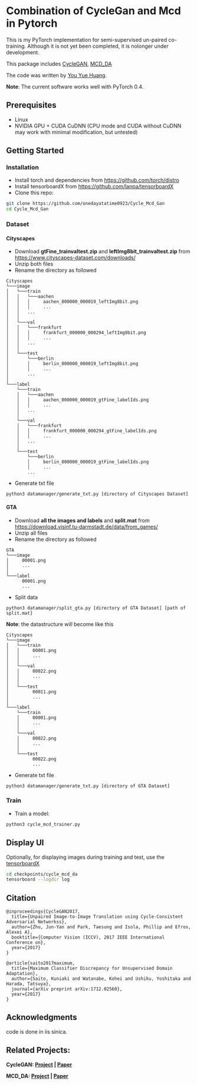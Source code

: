 
# Combination of CycleGan and Mcd in Pytorch

This is my PyTorch implementation for semi-supervised un-paired co-training. Although it is not yet been completed, it is nolonger under development.


This package includes [CycleGAN](https://github.com/junyanz/pytorch-CycleGAN-and-pix2pix), [MCD_DA](https://github.com/mil-tokyo/MCD_DA)

The code was written by [You Yue Huang](https://github.com/YouYueHuang/CycleGAN_Unsupervised_Domain_Adaptation).

**Note**: The current software works well with PyTorch 0.4.

## Prerequisites
- Linux
- NVIDIA GPU + CUDA CuDNN (CPU mode and CUDA without CuDNN may work with minimal modification, but untested)

## Getting Started
### Installation
- Install torch and dependencies from https://github.com/torch/distro
- Install tensorboardX from https://github.com/lanpa/tensorboardX
- Clone this repo:
```bash
git clone https://github.com/onedayatatime0923/Cycle_Mcd_Gan
cd Cycle_Mcd_Gan
```

### Dataset

#### Cityscapes
- Download **gtFine_trainvaltest.zip** and **leftImg8bit_trainvaltest.zip** from https://www.cityscapes-dataset.com/downloads/
- Unzip both files
- Rename the directory as followed
```
Cityscapes
└───image
│   └───train
│   │   └───aachen
│   │   │     aachen_000000_000019_leftImg8bit.png
│   │   │     ...
│   │   ...
│   │
│   └───val
│   │   └───frankfurt
│   │   │     frankfurt_000000_000294_leftImg8bit.png
│   │   │     ...
│   │   ...
│   │
│   └───test
│       └───berlin
│       │     berlin_000000_000019_leftImg8bit.png
│       │     ...
│       ...
│   
└───label
    └───train
    │   └───aachen
    │   │     aachen_000000_000019_gtFine_labelIds.png
    │   │     ...
    │   ...
    │
    └───val
    │   └───frankfurt
    │   │     frankfurt_000000_000294_gtFine_labelIds.png
    │   │     ...
    │   ...
    │
    └───test
        └───berlin
        │     berlin_000000_000019_gtFine_labelIds.png
        │     ...
        ...
```
- Generate txt file
```
python3 datamanager/generate_txt.py [directory of Cityscapes Dataset]
```

#### GTA
- Download **all the images and labels** and **split.mat** from https://download.visinf.tu-darmstadt.de/data/from_games/
- Unzip all files
- Rename the directory as followed
```
GTA
└───image
│     00001.png
│     ...
│   
└───label
      00001.png
      ...
```
- Split data
```
python3 datamanager/split_gta.py [directory of GTA Dataset] [path of split.mat]
```
**Note**: the datastructure will become like this
```
Cityscapes
└───image
│   └───train
│   │     00001.png
│   │     ...
│   │
│   └───val
│   │     00022.png
│   │     ...
│   │
│   └───test
│         00011.png
│         ...
│   
└───label
    └───train
    │     00001.png
    │     ...
    │
    └───val
    │     00022.png
    │     ...
    │
    └───test
          00022.png
          ...
```
- Generate txt file
```
python3 datamanager/generate_txt.py [directory of GTA Dataset]
```
### Train
- Train a model:
```bash
python3 cycle_mcd_trainer.py
```
## Display UI
Optionally, for displaying images during training and test, use the [tensorboardX](https://github.com/lanpa/tensorboardX)
```bash
cd checkpoints/cycle_mcd_da
tensorboard --logdir log
```
## Citation

```
@inproceedings{CycleGAN2017,
  title={Unpaired Image-to-Image Translation using Cycle-Consistent Adversarial Networkss},
  author={Zhu, Jun-Yan and Park, Taesung and Isola, Phillip and Efros, Alexei A},
  booktitle={Computer Vision (ICCV), 2017 IEEE International Conference on},
  year={2017}
}

```
```
@article{saito2017maximum,
  title={Maximum Classifier Discrepancy for Unsupervised Domain Adaptation},
  author={Saito, Kuniaki and Watanabe, Kohei and Ushiku, Yoshitaka and Harada, Tatsuya},
  journal={arXiv preprint arXiv:1712.02560},
  year={2017}
}

```


## Acknowledgments
code is done in iis sinica.


## Related Projects:

**CycleGAN: [Project](https://junyanz.github.io/CycleGAN/) |  [Paper](https://arxiv.org/pdf/1703.10593.pdf)**

**MCD_DA:  [Project](https://github.com/mil-tokyo/MCD_DA) |  [Paper](https://arxiv.org/abs/1712.02560.pdf)**


